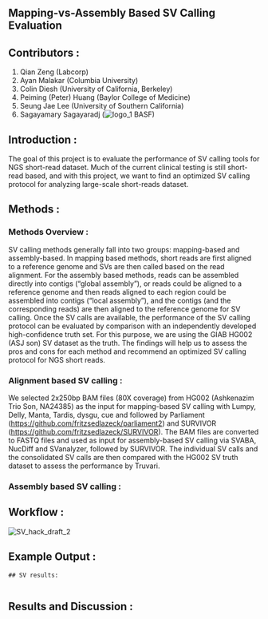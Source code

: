 ## Mapping-vs-Assembly Based SV Calling Evaluation

## Contributors :
1. Qian Zeng (Labcorp)
2. Ayan Malakar (Columbia University)
3. Colin Diesh (University of California, Berkeley)
4. Peiming (Peter) Huang (Baylor College of Medicine)
5. Seung Jae Lee (University of Southern California)
6. Sagayamary Sagayaradj (![logo_1](https://github.com/collaborativebioinformatics/SVHack_assemblyvmapping/assets/22775490/8a91abc7-d580-4a0d-98ac-977b77f25869)
BASF)



## Introduction :
The goal of this project is to evaluate the performance of SV calling tools for NGS short-read dataset. Much of the current clinical testing is still short-read based, and with this project, we want to find an optimized SV calling protocol for analyzing large-scale short-reads dataset.

## Methods :
### Methods Overview :
SV calling methods generally fall into two groups:  mapping-based and assembly-based.   In mapping based methods, short reads are first aligned to a reference genome and SVs are then called based on the read alignment.  For the assembly based methods, reads can be assembled directly into contigs (“global assembly”), or reads could be aligned to a reference genome and then reads aligned to each region could be assembled into contigs (“local assembly”), and the contigs (and the corresponding reads) are then aligned to the reference genome for SV calling.
Once the SV calls are available, the performance of the SV calling protocol can be evaluated by comparison with an independently developed high-confidence truth set.  For this purpose, we are using the GIAB HG002 (ASJ son) SV dataset as the truth.  The findings will help us to assess the pros and cons for each method and recommend an optimized SV calling protocol for NGS short reads.

### Alignment based SV calling :
We selected 2x250bp BAM files (80X coverage) from HG002 (Ashkenazim Trio Son, NA24385) as the input for mapping-based SV calling with Lumpy, Delly, Manta, Tardis, dysgu, cue and followed by Parliament (https://github.com/fritzsedlazeck/parliament2) and SURVIVOR (https://github.com/fritzsedlazeck/SURVIVOR).  The BAM files are converted to FASTQ files and used as input for assembly-based SV calling via SVABA, NucDiff and SVanalyzer, followed by SURVIVOR.  The individual SV calls and the consolidated SV calls are then compared with the HG002 SV truth dataset to assess the performance by Truvari.

### Assembly based SV calling :


## Workflow :

![SV_hack_draft_2](https://github.com/collaborativebioinformatics/SVHack_assemblyvmapping/assets/22775490/2a59dc8b-cbb4-4966-8b22-75d019483526)

## Example Output :

```
## SV results:


```

## Results and Discussion :

